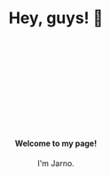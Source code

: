 <div>

  <h1 align="center">Hey, guys! 👋</h1>

  <h4 align="center" style="margin-top: 200px;">Welcome to my page!</h4>





  <p align="center">I'm Jarno.</p>
</div>
